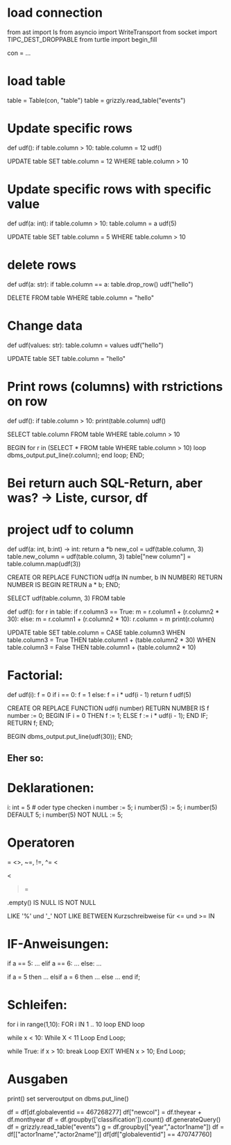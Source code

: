 # load connection
from ast import Is
from asyncio import WriteTransport
from socket import TIPC_DEST_DROPPABLE
from turtle import begin_fill


con = ...

# load table
table = Table(con, "table")
table = grizzly.read_table("events")





# Update specific rows
def udf():
    if table.column > 10:
        table.column = 12
udf()

UPDATE table
SET table.column = 12
WHERE table.column > 10





# Update specific rows with specific value
def udf(a: int):
    if table.column > 10:
        table.column = a
udf(5)

UPDATE table
SET table.column = 5
WHERE table.column > 10





# delete rows
def udf(a: str):
    if table.column == a:
        table.drop_row()
udf("hello")

DELETE FROM table
WHERE table.column = "hello"






# Change data
def udf(values: str):
    table.column = values
udf("hello")

UPDATE table
SET table.column = "hello"





# Print rows (columns) with rstrictions on row
def udf():
    if table.column > 10:
        print(table.column)
udf()

SELECT table.column
FROM table
WHERE table.column > 10

BEGIN 
    for r in (SELECT * FROM table WHERE table.column > 10)
    loop
        dbms_output.put_line(r.column);
    end loop;
END;




# Bei return auch SQL-Return, aber was? -> Liste, cursor, df

# project udf to column
def udf(a: int, b:int) -> int:
    return a *b
new_col = udf(table.column, 3)
table.new_column = udf(table.column, 3)
table["new column"] = table.column.map(udf(3))

CREATE OR REPLACE FUNCTION udf(a IN number, b IN NUMBER)
    RETURN NUMBER IS 
BEGIN 
RETRUN a * b;
END;

SELECT udf(table.column, 3)
FROM table




def udf():
    for r in table:
        if r.column3 == True:
            m = r.column1 + (r.column2 * 30):
        else:
            m = r.column1 + (r.column2 * 10):
        r.column = m
        print(r.column)

UPDATE table
SET table.column = CASE table.column3
    WHEN table.column3 = True THEN table.column1 + (table.column2 * 30)
    WHEN table.column3 = False THEN table.column1 + (table.column2 * 10)




# Factorial:
def udf(i):
    f = 0
    if i == 0:
        f = 1
    else:
        f = i * udf(i - 1)
    return f
udf(5)

CREATE OR REPLACE FUNCTION udf(i number)
RETURN NUMBER
IS
    f number := 0;
BEGIN
    IF i = 0 THEN
        f := 1;
    ELSE
        f := i * udf(i - 1);
    END IF;
RETURN f;
END;

BEGIN
dbms_output.put_line(udf(30));
END;





## Eher so:
# Deklarationen:
i: int = 5  # oder type checken
i number := 5;
i number(5) := 5;
i number(5) DEFAULT 5;
i number(5) NOT NULL := 5;


# Operatoren
=
<>, ~=, !=, ^=
< 
> 
<
>=

.empty()
IS NULL
IS NOT NULL

LIKE '%' und '_'
NOT LIKE
BETWEEN         Kurzschreibweise für <= und >=
IN

# IF-Anweisungen:
if a == 5:
    ...
elif a == 6:
    ...
else:
    ...

if a = 5 then
    ...
elsif a = 6 then
    ...
else
    ...
end if;


# Schleifen:
for i in range(1,10):
FOR i IN 1 .. 10 loop
END loop

while x < 10:
While X < 11 Loop
End Loop;

while True:
    if x > 10:
        break
Loop
EXIT WHEN x > 10;
End Loop;


# Ausgaben
print()
set serveroutput on
dbms.put_line()




df =            df[df.globaleventid == 467268277]
df["newcol"] =  df.theyear + df.monthyear
df =            df.groupby(['classification']).count()
                                                        df.generateQuery()
df =            grizzly.read_table("events")
g =             df.groupby(["year","actor1name"])
df =            df[["actor1name","actor2name"]]
                                                        df[df["globaleventid"] == 470747760]

